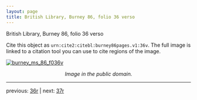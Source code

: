 ```yaml
---
layout: page
title: British Library, Burney 86, folio 36 verso
---
```


British Library, Burney 86, folio 36 verso

Cite this object as `urn:cite2:citebl:burney86pages.v1:36v`.  The full image is linked to a citation tool you can use to cite regions of the image.

[![burney_ms_86_f036v](http://www.homermultitext.org/iipsrv?IIIF=/project/homer/pyramidal/deepzoom/citebl/burney86imgs/v1/burney_ms_86_f036v.tif/full/800,/0/default.jpg)](http://www.homermultitext.org/ict2/?urn=urn:cite2:citebl:burney86imgs.v1:burney_ms_86_f036v) 

<p style="text-align: center; font-style: italic;">Image in the public domain.</p>

---

previous: [36r](../36r/) | next: [37r](../37r/)